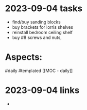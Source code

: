 
# 2023-09-04 tasks

- find/buy sanding blocks
- buy brackets for lorris shelves
- reinstall bedroom ceiling shelf
- buy #8 screws and nuts,  

# Aspects:
#daily #templated
[[MOC - daily]]

# 2023-09-04 links
- 



